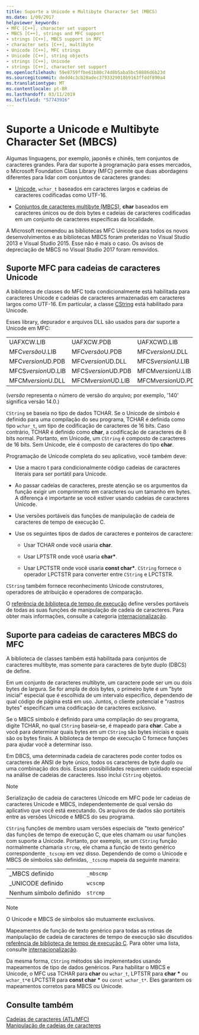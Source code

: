 ```yaml
---
title: Suporte a Unicode e Multibyte Character Set (MBCS)
ms.date: 1/09/2017
helpviewer_keywords:
- MFC [C++], character set support
- MBCS [C++], strings and MFC support
- strings [C++], MBCS support in MFC
- character sets [C++], multibyte
- Unicode [C++], MFC strings
- Unicode [C++], string objects
- strings [C++], Unicode
- strings [C++], character set support
ms.openlocfilehash: 59e8759ffbe61b80c74d8b5aba5bc50886d6b23d
ms.sourcegitcommit: dedd4c3cb28adec3793329018b9163ffddf890a4
ms.translationtype: MT
ms.contentlocale: pt-BR
ms.lasthandoff: 03/11/2019
ms.locfileid: "57743916"
---
```

# <a name="unicode-and-multibyte-character-set-mbcs-support"></a>Suporte a Unicode e Multibyte Character Set (MBCS)

Algumas linguagens, por exemplo, japonês e chinês, tem conjuntos de caracteres grandes. Para dar suporte à programação para esses mercados, o Microsoft Foundation Class Library (MFC) permite que duas abordagens diferentes para lidar com conjuntos de caracteres grandes:

- [Unicode](#mfc-support-for-unicode-strings), `wchar_t` baseados em caracteres largos e cadeias de caracteres codificadas como UTF-16.

- [Conjuntos de caracteres multibyte (MBCS)](#mfc-support-for-mbcs-strings), **char** baseados em caracteres únicos ou de dois bytes e cadeias de caracteres codificadas em um conjunto de caracteres específicas da localidade.

A Microsoft recomendou as bibliotecas MFC Unicode para todos os novos desenvolvimentos e as bibliotecas MBCS foram preteridas no Visual Studio 2013 e Visual Studio 2015. Esse não é mais o caso. Os avisos de depreciação de MBCS no Visual Studio 2017 foram removidos.

## <a name="mfc-support-for-unicode-strings"></a>Suporte MFC para cadeias de caracteres Unicode

A biblioteca de classes do MFC toda condicionalmente está habilitada para caracteres Unicode e cadeias de caracteres armazenadas em caracteres largos como UTF-16. Em particular, a classe [CString](../atl-mfc-shared/reference/cstringt-class.md) está habilitado para Unicode.

Esses library, depurador e arquivos DLL são usados para dar suporte a Unicode em MFC:

|||||
|-|-|-|-|
|UAFXCW.LIB|UAFXCW.PDB|UAFXCWD.LIB|UAFXCWD.PDB|
|MFC*versão*U.LIB|MFC*versão*U.PDB|MFC*version*U.DLL|MFC*version*UD.LIB|
|MFC*version*UD.PDB|MFC*version*UD.DLL|MFCS*version*U.LIB|MFCS*version*U.PDB|
|MFCS*version*UD.LIB|MFCS*version*UD.PDB|MFCM*version*U.LIB|MFCM*version*U.PDB|
|MFCM*version*U.DLL|MFCM*version*UD.LIB|MFCM*version*UD.PDB|MFCM*version*UD.DLL|

(*versão* representa o número de versão do arquivo; por exemplo, '140' significa versão 14.0.)

`CString` se baseia no tipo de dados TCHAR. Se o Unicode de símbolo é definido para uma compilação do seu programa, TCHAR é definida como tipo `wchar_t`, um tipo de codificação de caracteres de 16 bits. Caso contrário, TCHAR é definido como **char**, a codificação de caracteres de 8 bits normal. Portanto, em Unicode, um `CString` é composto de caracteres de 16 bits. Sem Unicode, ele é composto de caracteres do tipo **char**.

Programação de Unicode completa do seu aplicativo, você também deve:

- Use a macro t para condicionalmente código cadeias de caracteres literais para ser portátil para Unicode.

- Ao passar cadeias de caracteres, preste atenção se os argumentos da função exigir um comprimento em caracteres ou um tamanho em bytes. A diferença é importante se você estiver usando cadeias de caracteres Unicode.

- Use versões portáveis das funções de manipulação de cadeia de caracteres de tempo de execução C.

- Use os seguintes tipos de dados de caracteres e ponteiros de caractere:

   - Usar TCHAR onde você usaria **char**.

   - Usar LPTSTR onde você usaria **char**<strong>\*</strong>.

   - Usar LPCTSTR onde você usaria **const char**<strong>\*</strong>. `CString` fornece o operador LPCTSTR para converter entre `CString` e LPCTSTR.

`CString` também fornece reconhecimento Unicode construtores, operadores de atribuição e operadores de comparação.

O [referência de biblioteca de tempo de execução](../c-runtime-library/c-run-time-library-reference.md) define versões portáveis de todas as suas funções de manipulação de cadeia de caracteres. Para obter mais informações, consulte a categoria [internacionalização](../c-runtime-library/internationalization.md).

## <a name="mfc-support-for-mbcs-strings"></a>Suporte para cadeias de caracteres MBCS do MFC

A biblioteca de classes também está habilitada para conjuntos de caracteres multibyte, mas somente para caracteres de byte duplo (DBCS) de define.

Em um conjunto de caracteres multibyte, um caractere pode ser um ou dois bytes de largura. Se for ampla de dois bytes, o primeiro byte é um "byte inicial" especial que é escolhida de um intervalo específico, dependendo de qual código de página está em uso. Juntos, o cliente potencial e "rastros bytes" especificam uma codificação de caracteres exclusivo.

Se o MBCS símbolo é definido para uma compilação do seu programa, digite TCHAR, no qual `CString` baseia-se, é mapeado para **char**. Cabe a você para determinar quais bytes em um `CString` são bytes iniciais e quais são os bytes finais. A biblioteca de tempo de execução C fornece funções para ajudar você a determinar isso.

Em DBCS, uma determinada cadeia de caracteres pode conter todos os caracteres de ANSI de byte único, todos os caracteres de byte duplo ou uma combinação dos dois. Essas possibilidades requerem cuidado especial na análise de cadeias de caracteres. Isso inclui `CString` objetos.

> [!NOTE]
> Serialização de cadeia de caracteres Unicode em MFC pode ler cadeias de caracteres Unicode e MBCS, independentemente de qual versão do aplicativo que você está executando. Os arquivos de dados são portáteis entre as versões Unicode e MBCS do seu programa.

`CString` funções de membro usam versões especiais de "texto genérico" das funções de tempo de execução C, que eles chamam ou usar funções com suporte a Unicode. Portanto, por exemplo, se um `CString` função normalmente chamaria `strcmp`, ele chama a função de texto genérico correspondente `_tcscmp` em vez disso. Dependendo de como o Unicode e MBCS de símbolos são definidas, `_tcscmp` mapeia da seguinte maneira:

|||
|-|-|
|_MBCS definido|`_mbscmp`|
|_UNICODE definido|`wcscmp`|
|Nenhum símbolo definido|`strcmp`|

> [!NOTE]
> O Unicode e MBCS de símbolos são mutuamente exclusivos.

Mapeamentos de função de texto genérico para todas as rotinas de manipulação de cadeia de caracteres de tempo de execução são discutidos [referência de biblioteca de tempo de execução C](../c-runtime-library/c-run-time-library-reference.md). Para obter uma lista, consulte [internacionalização](../c-runtime-library/internationalization.md).

Da mesma forma, `CString` métodos são implementados usando mapeamentos de tipo de dados genéricos. Para habilitar o MBCS e Unicode, o MFC usa TCHAR para **char** ou `wchar_t`, LPTSTR para **char** <strong>\*</strong> ou `wchar_t*`e LPCTSTR para **const char** <strong>\*</strong> ou `const wchar_t*`. Eles garantem os mapeamentos corretos para MBCS ou Unicode.

## <a name="see-also"></a>Consulte também

[Cadeias de caracteres (ATL/MFC)](../atl-mfc-shared/strings-atl-mfc.md)<br/>
[Manipulação de cadeias de caracteres](../c-runtime-library/string-manipulation-crt.md)
